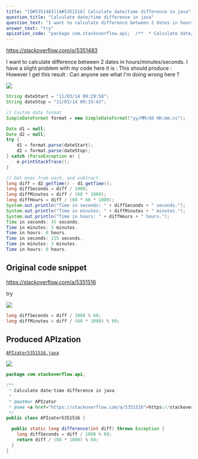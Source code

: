 ```yaml
---
title: "[Q#5351483][A#5351516] Calculate date/time difference in java"
question_title: "Calculate date/time difference in java"
question_text: "I want to calculate difference between 2 dates in hours/minutes/seconds. I have a slight problem with my code here it is : This should produce : However I get this result : Can anyone see what I'm doing wrong here ?"
answer_text: "try"
apization_code: "package com.stackoverflow.api;  /**  * Calculate date/time difference in java  *  * @author APIzator  * @see <a href=\"https://stackoverflow.com/a/5351516\">https://stackoverflow.com/a/5351516</a>  */ public class APIzator5351516 {    public static long difference(int diff) throws Exception {     long diffSeconds = diff / 1000 % 60;     return diff / (60 * 1000) % 60;   } }"
---
```


https://stackoverflow.com/q/5351483

I want to calculate difference between 2 dates in hours/minutes/seconds.
I have a slight problem with my code here it is :
This should produce :
However I get this result :
Can anyone see what I&#x27;m doing wrong here ?


<div class="code-logo"><img src="/stackoverflow.png" /></div>

```java
String dateStart = "11/03/14 09:29:58";
String dateStop = "11/03/14 09:33:43";

// Custom date format
SimpleDateFormat format = new SimpleDateFormat("yy/MM/dd HH:mm:ss");  

Date d1 = null;
Date d2 = null;
try {
    d1 = format.parse(dateStart);
    d2 = format.parse(dateStop);
} catch (ParseException e) {
    e.printStackTrace();
}    

// Get msec from each, and subtract.
long diff = d2.getTime() - d1.getTime();
long diffSeconds = diff / 1000;         
long diffMinutes = diff / (60 * 1000);         
long diffHours = diff / (60 * 60 * 1000);                      
System.out.println("Time in seconds: " + diffSeconds + " seconds.");         
System.out.println("Time in minutes: " + diffMinutes + " minutes.");         
System.out.println("Time in hours: " + diffHours + " hours.");
Time in seconds: 45 seconds.
Time in minutes: 3 minutes.
Time in hours: 0 hours.
Time in seconds: 225 seconds.
Time in minutes: 3 minutes.
Time in hours: 0 hours.
```


## Original code snippet

https://stackoverflow.com/a/5351516

try

<div class="code-logo"><img src="/stackoverflow.png" /></div>

```java
long diffSeconds = diff / 1000 % 60;  
long diffMinutes = diff / (60 * 1000) % 60;
```

## Produced APIzation

[`APIzator5351516.java`](https://github.com/pasqualesalza/apization-temp-data/raw/master/search/APIzator5351516.java)

<div class="code-logo"><img src="/apizator.png" /></div>

```java
package com.stackoverflow.api;

/**
 * Calculate date/time difference in java
 *
 * @author APIzator
 * @see <a href="https://stackoverflow.com/a/5351516">https://stackoverflow.com/a/5351516</a>
 */
public class APIzator5351516 {

  public static long difference(int diff) throws Exception {
    long diffSeconds = diff / 1000 % 60;
    return diff / (60 * 1000) % 60;
  }
}

```